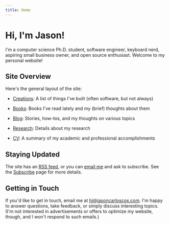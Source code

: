 ```yaml
---
title: Home
---
```


# Hi, I'm Jason!

I'm a computer science Ph.D. student, software engineer, keyboard nerd, aspiring small business owner, and open source enthusiast. Welcome to my personal website!

## Site Overview

Here's the general layout of the site:

- [Creations](/creations): A list of things I've built (often software, but not always)

- [Books](/books): Books I've read lately and my (brief) thoughts about them

- [Blog](/blog): Stories, how-tos, and my thoughts on various topics

- [Research](/research): Details about my research

- [CV](/cv): A summary of my academic and professional accomplishments

## Staying Updated

The site has an [RSS feed](/index.xml), or you can [email me](mailto:hi@jasoncarloscox.com?subject=I%20want%20to%20subscribe!) and ask to subscribe. See the [Subscribe](/subscribe) page for more details.

## Getting in Touch

If you'd like to get in touch, email me at [hi@jasoncarloscox.com](mailto:hi@jasoncarloscox.com). I'm happy to answer questions, take feedback, or simply discuss interesting topics. (I'm not interested in advertisements or offers to optimize my website, though, and I won't respond to such emails.)

